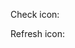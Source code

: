 Check icon:
	<FontIcon name="check" className="checkbox"/>

Refresh icon:
	<FontIcon name="refresh"/>
